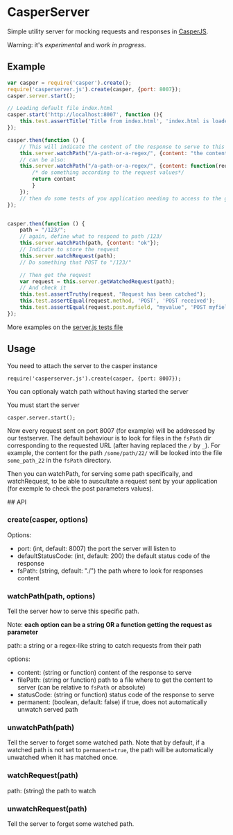 # CasperServer

Simple utility server for mocking requests and responses in [CasperJS](http://casperjs.org/).

Warning: it's *experimental* and *work in progress*.

## Example

```javascript
var casper = require('casper').create();
require('casperserver.js').create(casper, {port: 8007});
casper.server.start();

// Loading default file index.html
casper.start('http://localhost:8007', function (){
    this.test.assertTitle('Title from index.html', 'index.html is loaded and title is correct');
});

casper.then(function () {
    // This will indicate the content of the response to serve to this path
    this.server.watchPath("/a-path-or-a-regex/", {content: "the content of the response"});
    // can be also:
    this.server.watchPath("/a-path-or-a-regex/", {content: function(request) {
        /* do something according to the request values*/
        return content
        }
    });
    // then do some tests of you application needing to access to the given path
});


casper.then(function () {
    path = "/123/";
    // again, define what to respond to path /123/
    this.server.watchPath(path, {content: "ok"});
    // Indicate to store the request
    this.server.watchRequest(path);
    // Do something that POST to "/123/"

    // Then get the request
    var request = this.server.getWatchedRequest(path);
    // And check it
    this.test.assertTruthy(request, "Request has been catched");
    this.test.assertEqual(request.method, 'POST', 'POST received');
    this.test.assertEqual(request.post.myfield, "myvalue", 'POST myfield value is correct');
});

```

More examples on the [server.js tests file](https://github.com/yohanboniface/casperserver/blob/master/tests/casperserver.js)

## Usage

You need to attach the server to the casper instance

```
require('casperserver.js').create(casper, {port: 8007});
```

You can optionaly watch path without having started the server

You must start the server

```
casper.server.start();
```

Now every request sent on port 8007 (for example) will be addressed by
our testserver.
The default behaviour is to look for files in the `fsPath` dir corresponding to
the requested URL (after having replaced the `/` by `_`). For example, the content for the
path `/some/path/22/` will be looked into the file `some_path_22` in the `fsPath` directory.

Then you can watchPath, for serving some path specifically, and watchRequest, to be able to
auscultate a request sent by your application (for exemple to check the post parameters values).


## API

### create(casper, options)

Options:

* port: (int, default: 8007) the port the server will listen to
* defaultStatusCode: (int, default: 200) the default status code of the response
* fsPath: (string, default: "./") the path where to look for responses content

### watchPath(path, options)

Tell the server how to serve this specific path.

Note: **each option can be a string OR a function getting the request as parameter**

path: a string or a regex-like string to catch requests from their path

options:

* content: (string or function) content of the response to serve
* filePath: (string or function) path to a file where to get the content to server (can be relative to `fsPath`
  or absolute)
* statusCode: (string or function) status code of the response to serve
* permanent: (boolean, default: false) if true, does not automatically unwatch served path

### unwatchPath(path)

Tell the server to forget some watched path.
Note that by default, if a watched path is not set to `permanent=true`, the path will be automatically
unwatched when it has matched once.

### watchRequest(path)

path: (string) the path to watch

### unwatchRequest(path)

Tell the server to forget some watched path.
